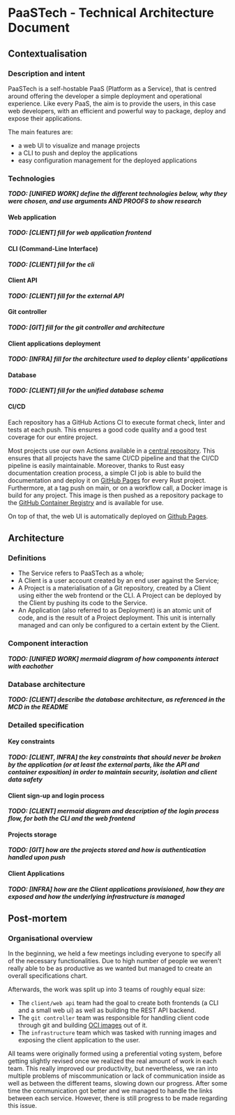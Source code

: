 # PaaSTech - Technical Architecture Document

## Contextualisation

### Description and intent

PaaSTech is a self-hostable PaaS (Platform as a Service), that is centred around offering the developer a simple deployment and operational experience.
Like every PaaS, the aim is to provide the users, in this case web developers, with an efficient and powerful way to package, deploy and expose their applications.

The main features are:

- a web UI to visualize and manage projects
- a CLI to push and deploy the applications
- easy configuration management for the deployed applications

### Technologies

***TODO: [UNIFIED WORK] define the different technologies below, why they were chosen, and use arguments AND PROOFS to show research***

#### Web application

***TODO: [CLIENT] fill for web application frontend***

#### CLI (Command-Line Interface)

***TODO: [CLIENT] fill for the cli***

#### Client API

***TODO: [CLIENT] fill for the external API***

#### Git controller

***TODO: [GIT] fill for the git controller and architecture***

#### Client applications deployment

***TODO: [INFRA] fill for the architecture used to deploy clients' applications***

#### Database

***TODO: [CLIENT] fill for the unified database schema***

#### CI/CD

Each repository has a GitHub Actions CI to execute format check, linter and tests at each push. This ensures a good code quality and a good test coverage for our entire project.

Most projects use our own Actions available in a [central repository](https://github.com/paastech-cloud/.github). 
This ensures that all projects have the same CI/CD pipeline and that the CI/CD pipeline is easily maintainable.
Moreover, thanks to Rust easy documentation creation process, a simple CI job is able to build the documentation and deploy it on [GitHub Pages](https://pages.github.com/) for every Rust project.
Furthermore, at a tag push on main, or on a workflow call, a Docker image is build for any project. 
This image is then pushed as a repository package to the [GitHub Container Registry](https://ghrc.io) and is available for use.

On top of that, the web UI is automatically deployed on [Github Pages](https://pages.github.com/).

## Architecture

### Definitions

- The Service refers to PaaSTech as a whole;
- A Client is a user account created by an end user against the Service;
- A Project is a materialisation of a Git repository, created by a Client using either the web frontend or the CLI. A Project can be deployed by the Client by pushing its code to the Service.
- An Application (also referred to as Deployment) is an atomic unit of code, and is the result of a Project deployment. This unit is internally managed and can only be configured to a certain extent by the Client.


### Component interaction

***TODO: [UNIFIED WORK] mermaid diagram of how components interact with eachother***

### Database architecture

***TODO: [CLIENT] describe the database architecture, as referenced in the MCD in the README***

### Detailed specification

#### Key constraints

***TODO: [CLIENT, INFRA] the key constraints that should never be broken by the application (or at least the external parts, like the API and container exposition) in order to maintain security, isolation and client data safety***

#### Client sign-up and login process

***TODO: [CLIENT] mermaid diagram and description of the login process flow, for both the CLI and the web frontend***

#### Projects storage

***TODO: [GIT] how are the projects stored and how is authentication handled upon push***

#### Client Applications

***TODO: [INFRA] how are the Client applications provisioned, how they are exposed and how the underlying infrastructure is managed***

## Post-mortem

### Organisational overview

In the beginning, we held a few meetings including everyone to specify all of the necessary functionalities. Due to high number of people we weren't really able to be as productive as we wanted but managed to create an overall specifications chart.

Afterwards, the work was split up into 3 teams of roughly equal size:
 
- The `client/web api` team had the goal to create both frontends (a CLI and a small web ui) as well as building the REST API backend.
- The `git controller` team was responsible for handling client code through git and building [OCI images](https://opencontainers.org) out of it.
- The `infrastructure` team which was tasked with running images and exposing the client application to the user.

All teams were originally formed using a preferential voting system, before getting slightly revised once we realized the real amount of work in each team. 
This really improved our productivity, but nevertheless, we ran into multiple problems of miscommunication or lack of communication inside as well as between the different teams, slowing down our progress. After some time the communication got better and we managed to handle the links between each service. However, there is still progress to be made regarding this issue.
